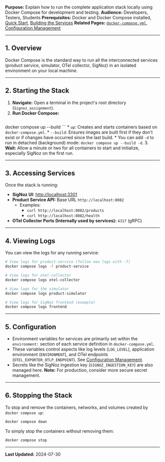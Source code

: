 **Purpose:** Explain how to run the complete application stack locally using Docker Compose for development and testing.
**Audience:** Developers, Testers, Students
**Prerequisites:** Docker and Docker Compose installed, [Quick Start](../Quick_Start.md), [Building the Services](./Building_the_Services.md)
**Related Pages:** [`docker-compose.yml`](../../docker-compose.yml), [Configuration Management](./Configuration_Management.md)

---

## 1. Overview

Docker Compose is the standard way to run all the interconnected services (product service, simulator, OTel collector, SigNoz) in an isolated environment on your local machine.

---

## 2. Starting the Stack

1.  **Navigate:** Open a terminal in the project's root directory (`Signoz_assignment`).
2.  **Run Docker Compose:**
    ```bash
docker compose up --build
    ```
    *   `up`: Creates and starts containers based on `docker-compose.yml`.
    *   `--build`: Ensures images are built first if they don't exist or if changes have occurred since the last build.
    *   You can add `-d` to run in detached (background) mode: `docker compose up --build -d`.
3.  **Wait:** Allow a minute or two for all containers to start and initialize, especially SigNoz on the first run.

---

## 3. Accessing Services

Once the stack is running:

*   **SigNoz UI:** [http://localhost:3301](http://localhost:3301)
*   **Product Service API:** Base URL `http://localhost:8082`
    *   Examples:
        *   `curl http://localhost:8082/products`
        *   `curl http://localhost:8082/health`
*   **OTel Collector Ports (Internally used by services):** `4317` (gRPC)

---

## 4. Viewing Logs

You can view the logs for any running service:

```bash
# View logs for product-service (follow new logs with -f)
docker compose logs -f product-service

# View logs for otel-collector
docker compose logs otel-collector

# View logs for the simulator
docker compose logs product-simulator

# View logs for SigNoz frontend (example)
docker compose logs frontend
```

---

## 5. Configuration

*   Environment variables for services are primarily set within the `environment:` section of each service definition in `docker-compose.yml`.
*   These variables control aspects like log levels (`LOG_LEVEL`), application environment (`ENVIRONMENT`), and OTel endpoints (`OTEL_EXPORTER_OTLP_ENDPOINT`). See [Configuration Management](./Configuration_Management.md).
*   Secrets like the SigNoz ingestion key (`SIGNOZ_INGESTION_KEY`) are also managed here. **Note:** For production, consider more secure secret management.

---

## 6. Stopping the Stack

To stop and remove the containers, networks, and volumes created by `docker compose up`:

```bash
docker compose down
```

To simply stop the containers without removing them:

```bash
docker compose stop
```

---

**Last Updated:** 2024-07-30
